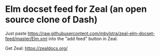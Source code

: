 # Elm docset feed for Zeal (an open source clone of Dash)

Just paste https://raw.githubusercontent.com/mbylstra/zeal-elm-docset-feed/master/Elm.xml into the "add feed" button in Zeal.

Get Zeal:
https://zealdocs.org/
